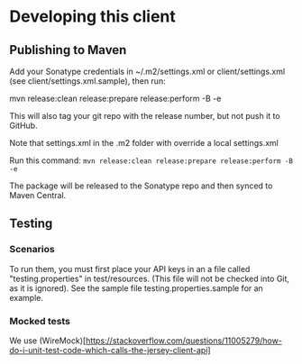 # Developing this client

## Publishing to Maven

Add your Sonatype credentials in ~/.m2/settings.xml or client/settings.xml (see client/settings.xml.sample), then run:

mvn release:clean release:prepare release:perform -B -e

This will also tag your git repo with the release number, but not push it to GitHub.

Note that settings.xml in the .m2 folder with override a local settings.xml

Run this command: `mvn release:clean release:prepare release:perform -B -e`

The package will be released to the Sonatype repo and then synced to Maven Central.

## Testing

### Scenarios

To run them, you must first place your API keys in an a file called "testing.properties" in test/resources.
(This file will not be checked into Git, as it is ignored).
See the sample file testing.properties.sample for an example.

### Mocked tests

We use (WireMock)[https://stackoverflow.com/questions/11005279/how-do-i-unit-test-code-which-calls-the-jersey-client-api]